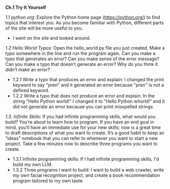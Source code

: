 **Ch.1 Try It Yourself**

*1.1 python.org*: Explore the Python home page (https://python.org/) to find topics that interest you. As you become familiar with Python, different parts of the site will be more useful to you.
- I went on the site and looked around.

*1.2 Hello World Typos*: Open the hello_world.py file you just created. Make a typo somewhere in the line and run the program again. Can you make a typo that generates an error? Can you make sense of the error message? Can you make a typo that doesn’t generate an error? Why do you think it didn’t make an error?
- 1.2.1 Write a typo that produces an error and explain: I changed the print keyword to say "pren" and it generated an error because "pren" is not a defined keyword.
- 1.2.2 Write a typo that does not produce an error and explain: In the string "Hello Python world!" I changed it to "Hello Python whorld!" and it did not generate an error because you can print misspelled strings. 

*1.3. Infinite Skills*: If you had infinite programming skills, what would you build? You’re about to learn how to program. If you have an end goal in mind, you’ll have an immediate use for your new skills; now is a great time to draft descriptions of what you want to create. It’s a good habit to keep an “ideas” notebook that you can refer to whenever you want to start a new project. Take a few minutes now to describe three programs you want to create.
- 1.3.1 Infinite programming skills: If I had infinite programming skills, I'd build my own LLM. 
- 1.3.2 Three programs I want to build: I want to build a web crawler, write my own facial recognition project, and create a book recommendation program tailored to my own taste. 
